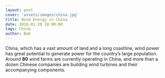 ```yaml
---
layout: post
cover: 'assets/images/china.jpg'
title: Wind Energy in China
date: 2018-01-20 18:00:00
tags: China
author: Bob
---
```


<p>China, which has a vast amount of land and a long coastline, wind power has great potential to generate power for the country’s large population. Around <strong>80</strong> wind farms are currently operating in China, and more than a dozen Chinese companies are building wind turbines and their accompanying components. </p>


<div id="container"></div>
<link rel="stylesheet" href="https://imsun.github.io/gitment/style/default.css">
<script src="https://imsun.github.io/gitment/dist/gitment.browser.js"></script>
<script>
    var gitment = new Gitment({
        id: '页面 ID', // 可选。这个选项不写（不是留空），默认为 location.href
        owner: 'zhuxilei',
        repo: 'Wind-Energy',
        oauth: {
            client_id: 'f0548e62579233c0b6eb',
            client_secret: '355b729d60dcb94f043f452617718a68db1091cf',
        },
     });
    gitment.render('container'); //container为你要显示评论的id
</script>

